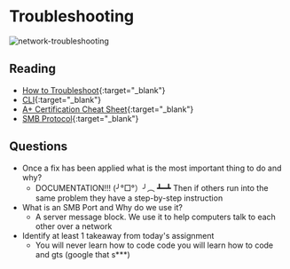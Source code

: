# Troubleshooting

![network-troubleshooting](https://www.pathsolutions.com/hubfs/Network%20Troubleshooting.jpg)

## Reading

- [How to Troubleshoot](https://www.professormesser.com/free-a-plus-training/220-902/how-to-troubleshoot/){:target="_blank"}
- [CLI](https://www.professormesser.com/free-a-plus-training/220-1002/microsoft-command-line-tools/){:target="_blank"}
- [A+ Certification Cheat Sheet](https://gcit.enschool.org/ourpages/auto/2017/8/2/56105037/220%20901%20Cheat%20Sheet%202017.pdf){:target="_blank"}
- [SMB Protocol](https://www.upguard.com/blog/smb-port){:target="_blank"}

## Questions

- Once a fix has been applied what is the most important thing to do and why?
  - DOCUMENTATION!!! (╯°□°）╯︵ ┻━┻ Then if others run into the same problem they have a step-by-step instruction
- What is an SMB Port and Why do we use it?
  - A server message block. We use it to help computers talk to each other over a network
- Identify at least 1 takeaway from today's assignment
  - You will never learn how to code code you will learn how to code and gts (google that s***)
